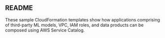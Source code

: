 README
-------
These sample CloudFormation templates show how applications comprising of third-party ML models, VPC, IAM roles, and data products can be composed using AWS Service Catalog.